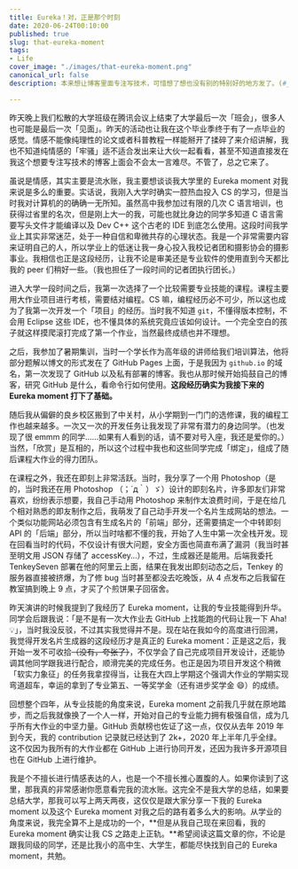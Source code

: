```yaml
---
title: Eureka！对，正是那个时刻
date: 2020-06-24T00:10:00
published: true
slug: that-eureka-moment
tags:
- Life
cover_image: "./images/that-eureka-moment.png"
canonical_url: false
description: 本来想让博客里面专注写技术，可惜想了想也没有别的特别好的地方发了。(#_<-) 大伙看个乐呵好啦~

---
```


昨天晚上我们松散的大学班级在腾讯会议上结束了大学最后一次「班会」，很多人也可能是最后一次「见面」。昨天的活动也让我在这个毕业季终于有了一点毕业的感觉。情感不能像纯理性的论文或者科普教程一样能掰开了揉碎了来介绍讲解，我也不知道纯情感的「牢骚」适不适合发出来让大伙一起看看，甚至不知道直接发在我这个想要专注写技术的博客上面会不会太一言难尽。不管了，总之它来了。

虽说是情感，其实主要是流水账，我主要想谈谈我大学里的 Eureka moment 对我来说是多么的重要。实话说，我刚入大学时确实一腔热血投入 CS 的学习，但是当时我对计算机的的确确一无所知。虽然高中我参加过有限的几次 C 语言培训，也获得过省里的名次，但是刚上大一的我，可能也就比身边的同学多知道 C 语言需要写头文件才能编译以及 Dev C++ 这个古老的 IDE 到底怎么使用。这段时间我学业上其实非常迷茫，处于一种自信和卑微共存的心理状态。我是一个非常需要内容来证明自己的人，所以学业上的低迷让我一身心投入我校记者团和摄影协会的摄影事业。我相信也正是这段经历，让我不论是审美还是专业软件的使用直到今天都比我的 peer 们稍好一些。（我也担任了一段时间的记者团执行团长。）

进入大学一段时间之后，我第一次选择了一个比较需要专业技能的课程。课程主要用大作业项目进行考核，需要结对编程。CS 嘛，编程经历必不可少，所以这也成为了我第一次开发一个「项目」的经历。当时我不知道 `git`，不懂得版本控制，不会用 Eclipse 这些 IDE，也不懂具体的系统究竟应该如何设计。一个完全空白的孩子就这样摸爬滚打完成了第一个作业，当然最终成绩也并不理想。

之后，我参加了暑期集训，当时一个学长作为高年级的讲师给我们培训算法，他将部分题解以博文的形式发在了 GitHub Pages 上面，于是我因为 `github.io` 的域名，第一次发现了 GitHub 以及私有部署的博客。我也从那时候开始捣鼓自己的博客，研究 GitHub 是什么，看命令行如何使用。**这段经历确实为我接下来的 Eureka moment 打下了基础。**

随后我从偏僻的良乡校区搬到了中关村，从小学期到一门门的选修课，我的编程工作也越来越多。一次又一次的开发任务让我发现了非常有潜力的身边同学。（也发现了很 emmm 的同学……如果有人看到的话，请不要对号入座，我还是爱你的。）当然，「欣赏」是互相的，所以这个过程中我也和这些同学完成「绑定」，组成了随后课程大作业的得力团队。

在课程之外，我还在即刻上非常活跃。当时，我分享了一个用 Photoshop（是的，当时我还在用 Photoshop （；´д｀）ゞ）设计的即刻名片，许多即友们非常喜欢，纷纷表示想要，我自己手动用 Photoshop 来制作太浪费时间，于是在给几个相对熟悉的即友制作之后，我萌发了自己动手开发一个名片生成网站的想法。一个类似功能网站必须包含有生成名片的「前端」部分，还需要搞定一个中转即刻 API 的「后端」部分，所以当时啥都不懂的我，开始了人生中第一次全栈开发。现在回看当时的代码，不仅设计有很大问题，安全方面也简直布满了漏洞（我当时甚至明文用 JSON 存储了 accessKey…），不过，生成器还是能用。后端我委托 TenkeySeven 部署在他的阿里云上面，结果在我发出即刻动态之后，Tenkey 的服务器直接被挤爆，为了修 bug 当时甚至都没去吃晚饭，从 4 点发布之后我留在教室搞到晚上 9 点，才买了个煎饼果子回宿舍。

昨天演讲的时候我提到了我经历了 Eureka moment，让我的专业技能得到升华。同学会后跟我说：「是不是有一次大作业去 GitHub 上找能跑的代码让我一下 Aha! 💡」，当时我没反驳，不过其实我觉得并不是。现在站在我如今的高度进行回溯，我觉得开发名片生成器的这段经历才是真正的 Eureka moment：正是这之后，我开始一发不可收拾~~（没有，夸张了）~~，不仅学会了自己完成项目开发设计，还能协调其他同学跟我进行配合，顺滑完美的完成任务。也正是因为项目开发这个稍微「软实力象征」的任务我拿捏得当，让我在大四上学期这个强调大作业的学期实现弯道超车，幸运的拿到了专业第五、一等奖学金（还有进步奖学金 😄）的成绩。

回想整个四年，从专业技能的角度来说，Eureka moment 之前我几乎就在原地踏步，而之后我就像换了一个人一样，开始对自己的专业能力拥有极强自信，成为几乎所有大作业的中坚力量。GitHub 贡献榜也佐证了这一点，仅仅从去年 2019 年到今天，我的 contribution 记录就已经达到了 2k+，2020 年上半年几乎全绿。这不仅因为我所有的大作业都在 GitHub 上进行协同开发，还因为我许多开源项目也在 GitHub 上进行维护。

我是个不擅长进行情感表达的人，也是一个不擅长推心置腹的人。如果你读到了这里，那我真的非常感谢你愿意看完我的流水账。这完全不是我大学的总结，如果要总结大学，那我可以写上两天两夜，这仅仅是跟大家分享一下我的 Eureka moment 以及这个 Eureka moment 对我之后的路有着多么大的影响。从学业的角度来说，我完全算不上是成功的一个，**但是从我自己现在来回看，我的 Eureka moment 确实让我 CS 之路走上正轨。**希望阅读这篇文章的你，不论是跟我同级的同学，还是比我小的高中生、大学生，都能尽快找到自己的 Eureka moment，共勉。
